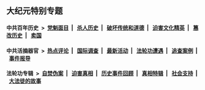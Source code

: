 ## 大纪元特别专题

#### 中共百年历史 &nbsp;>&nbsp; [党魁面目](indexes/nf1176107/README.md?10200430) &nbsp;| &nbsp; [杀人历史](indexes/nf1176106/README.md?10200430) &nbsp;| &nbsp; [破坏传统和道德](indexes/nf1176106/README.md?10200430) &nbsp;| &nbsp; [迫害文化精英](indexes/nf1176111/README.md?10200430) &nbsp;| &nbsp; [篡改历史](indexes/nf1176115/README.md?10200430) &nbsp;| &nbsp; [卖国](indexes/nf1176117/README.md?10200430) 

#### 中共活摘器官 &nbsp;>&nbsp; [热点评论](indexes/nf5879/README.md?10200430) &nbsp;| &nbsp; [国际调查](indexes/nf5947/README.md?10200430) &nbsp;| &nbsp; [最新活动](indexes/nf5883/README.md?10200430) &nbsp;| &nbsp; [法轮功遭遇](indexes/nf5881/README.md?10200430) &nbsp;| &nbsp; [追查案例](indexes/nf5880/README.md?10200430) &nbsp;| &nbsp; [事件报导](indexes/nf5877/README.md?10200430) 

#### 法轮功专辑 &nbsp;>&nbsp; [自焚伪案](indexes/nf5562/README.md?10200430) &nbsp;| &nbsp; [迫害真相](indexes/nf4379/README.md?10200430) &nbsp;| &nbsp; [历史事件回顾](indexes/nf5793/README.md?10200430) &nbsp;| &nbsp; [真相特辑](indexes/nf4389/README.md?10200430) &nbsp;| &nbsp; [社会支持](indexes/nf4386/README.md?10200430) &nbsp;| &nbsp; [大法徒的故事](indexes/nf1147481/README.md?10200430) 
